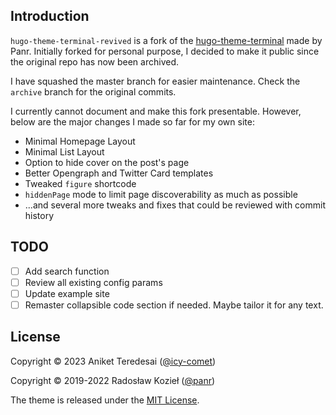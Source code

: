 ## Introduction

`hugo-theme-terminal-revived` is a fork of the [hugo-theme-terminal](https://github.com/panr/hugo-theme-terminal) made by Panr. Initially forked for personal purpose, I decided to make it public since the original repo has now been archived.

I have squashed the master branch for easier maintenance. Check the `archive` branch for the original commits.

I currently cannot document and make this fork presentable. However, below are the major changes I made so far for my own site:
- Minimal Homepage Layout
- Minimal List Layout
- Option to hide cover on the post's page
- Better Opengraph and Twitter Card templates
- Tweaked `figure` shortcode
- `hiddenPage` mode to limit page discoverability as much as possible
- ...and several more tweaks and fixes that could be reviewed with commit history

## TODO
- [ ] Add search function
- [ ] Review all existing config params
- [ ] Update example site
- [ ] Remaster collapsible code section if needed. Maybe tailor it for any text.

## License
Copyright © 2023 Aniket Teredesai ([@icy-comet](https://github.com/icy-comet))

Copyright © 2019-2022 Radosław Kozieł ([@panr](https://twitter.com/panr))

The theme is released under the [MIT License](LICENSE).
